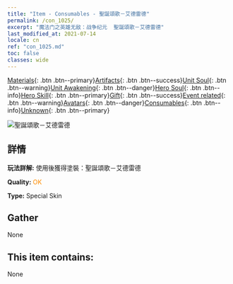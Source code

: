 ```yaml
---
title: "Item - Consumables - 聖誕頌歌－艾德雷德"
permalink: /con_1025/
excerpt: "魔法门之英雄无敌：战争纪元  聖誕頌歌－艾德雷德"
last_modified_at: 2021-07-14
locale: cn
ref: "con_1025.md"
toc: false
classes: wide
---
```

 [Materials](/ItemsCN/){: .btn .btn--primary}[Artifacts](/ItemsCN/Artifacts/){: .btn .btn--success}[Unit Soul](/ItemsCN/UnitSoul/){: .btn .btn--warning}[Unit Awakening](/ItemsCN/UnitAwakening/){: .btn .btn--danger}[Hero Soul](/ItemsCN/HeroSoul/){: .btn .btn--info}[Hero Skill](/ItemsCN/HeroSkill/){: .btn .btn--primary}[Gift](/ItemsCN/Gift/){: .btn .btn--success}[Event related](/ItemsCN/Events/){: .btn .btn--warning}[Avatars](/ItemsCN/Avatars/){: .btn .btn--danger}[Consumables](/ItemsCN/Consumables/){: .btn .btn--info}[Unknown](/ItemsCN/Unknown/){: .btn .btn--primary}

 ![聖誕頌歌－艾德雷德](/images/h/h_Adelaide6.jpg)

## 詳情
 **玩法詳解:** 使用後獲得塗裝：聖誕頌歌－艾德雷德

 **Quality:** <span style="color: #FF8C00">OK</span>

 **Type:** Special Skin

## Gather

  None

## This item contains:

  None

